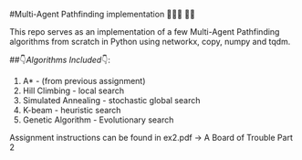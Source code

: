 #Multi-Agent Pathfinding implementation :running_man::running: :running_man:

This repo serves as an implementation of a few Multi-Agent Pathfinding algorithms from scratch in Python using networkx, copy, numpy and tqdm.

##:point_down:*Algorithms Included*:point_down::

1. A* - (from previous assignment)
2. Hill Climbing - local search
3. Simulated Annealing - stochastic global search 
4. K-beam - heuristic search
5. Genetic Algorithm - Evolutionary search


Assignment instructions can be found in ex2.pdf -> A Board of Trouble Part 2